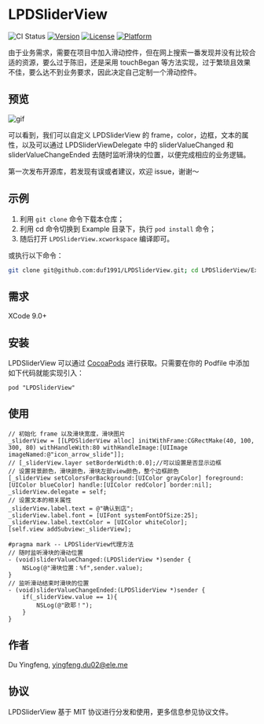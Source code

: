 # LPDSliderView

![CI Status](https://travis-ci.org/duf1991/LPDSliderView.svg?branch=master)
[![Version](https://img.shields.io/cocoapods/v/LPDSliderView.svg?style=flat)](http://cocoapods.org/pods/LPDSliderView)
[![License](https://img.shields.io/cocoapods/l/LPDSliderView.svg?style=flat)](http://cocoapods.org/pods/LPDSliderView)
[![Platform](https://img.shields.io/cocoapods/p/LPDSliderView.svg?style=flat)](http://cocoapods.org/pods/LPDSliderView)

由于业务需求，需要在项目中加入滑动控件，但在网上搜索一番发现并没有比较合适的资源，要么过于陈旧，还是采用 touchBegan 等方法实现，过于繁琐且效果不佳，要么达不到业务要求，因此决定自己定制一个滑动控件。

## 预览

![gif](https://user-images.githubusercontent.com/20440035/32892241-87152042-cb10-11e7-91e6-8f4d7c6fb0ab.gif)

可以看到，我们可以自定义 LPDSliderView 的 frame，color，边框，文本的属性，以及可以通过 LPDSliderViewDelegate 中的 sliderValueChanged 和 sliderValueChangeEnded 去随时监听滑块的位置，以便完成相应的业务逻辑。

第一次发布开源库，若发现有误或者建议，欢迎 issue，谢谢～

## 示例

1. 利用 `git clone` 命令下载本仓库；
2. 利用 cd 命令切换到 Example 目录下，执行 `pod install` 命令；
3. 随后打开 `LPDSliderView.xcworkspace` 编译即可。

或执行以下命令：

```bash
git clone git@github.com:duf1991/LPDSliderView.git; cd LPDSliderView/Example; pod install; open LPDSliderView.xcworkspace
```

## 需求

XCode 9.0+

## 安装

LPDSliderView 可以通过 [CocoaPods](http://cocoapods.org) 进行获取。只需要在你的 Podfile 中添加如下代码就能实现引入：

```
pod "LPDSliderView"
```

## 使用

```
// 初始化 frame 以及滑块宽度，滑块图片
_sliderView = [[LPDSliderView alloc] initWithFrame:CGRectMake(40, 100, 300, 80) withHandleWith:80 withHandleImage:[UIImage imageNamed:@"icon_arrow_slide"]];
// [_sliderView.layer setBorderWidth:0.0];//可以设置是否显示边框
// 设置背景颜色，滑块颜色，滑块左部view颜色，整个边框颜色
[_sliderView setColorsForBackground:[UIColor grayColor] foreground:[UIColor blueColor] handle:[UIColor redColor] border:nil];
_sliderView.delegate = self;
// 设置文本的相关属性
_sliderView.label.text = @"确认到店";
_sliderView.label.font = [UIFont systemFontOfSize:25];
_sliderView.label.textColor = [UIColor whiteColor];
[self.view addSubview:_sliderView];

#pragma mark -- LPDSliderView代理方法
// 随时监听滑块的滑动位置
- (void)sliderValueChanged:(LPDSliderView *)sender {
    NSLog(@"滑块位置：%f",sender.value);
}
// 监听滑动结束时滑块的位置
- (void)sliderValueChangeEnded:(LPDSliderView *)sender {
    if(_sliderView.value == 1){
        NSLog(@"欧耶！");
    }
}
```

## 作者

Du Yingfeng, yingfeng.du02@ele.me

## 协议

LPDSliderView 基于 MIT 协议进行分发和使用，更多信息参见协议文件。
